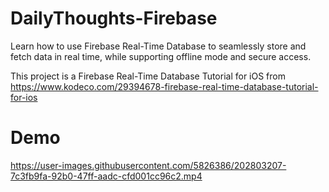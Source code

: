 # DailyThoughts-Firebase
Learn how to use Firebase Real-Time Database to seamlessly store and fetch data in real time, while supporting offline mode and secure access.

This project is a Firebase Real-Time Database Tutorial for iOS from https://www.kodeco.com/29394678-firebase-real-time-database-tutorial-for-ios


# Demo

https://user-images.githubusercontent.com/5826386/202803207-7c3fb9fa-92b0-47ff-aadc-cfd001cc96c2.mp4

